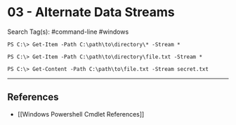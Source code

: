 # 03 - Alternate Data Streams

Search Tag(s): #command-line #windows

```
PS C:\> Get-Item -Path C:\path\to\directory\* -Stream *

PS C:\> Get-Item -Path C:\path\to\directory\file.txt -Stream *

PS C:\> Get-Content -Path C:\path\to\file.txt -Stream secret.txt
```

---
## References

- [[Windows Powershell Cmdlet References]]
